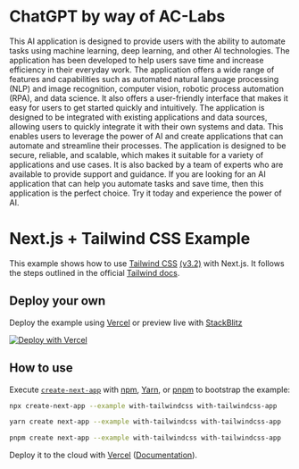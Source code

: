 # ChatGPT by way of AC-Labs

This AI application is designed to provide users with the ability to automate tasks using machine learning, deep learning, and other AI technologies. The application has been developed to help users save time and increase efficiency in their everyday work. The application offers a wide range of features and capabilities such as automated natural language processing (NLP) and image recognition, computer vision, robotic process automation (RPA), and data science. It also offers a user-friendly interface that makes it easy for users to get started quickly and intuitively. The application is designed to be integrated with existing applications and data sources, allowing users to quickly integrate it with their own systems and data. This enables users to leverage the power of AI and create applications that can automate and streamline their processes. The application is designed to be secure, reliable, and scalable, which makes it suitable for a variety of applications and use cases. It is also backed by a team of experts who are available to provide support and guidance. If you are looking for an AI application that can help you automate tasks and save time, then this application is the perfect choice. Try it today and experience the power of AI.



# Next.js + Tailwind CSS Example

This example shows how to use [Tailwind CSS](https://tailwindcss.com/) [(v3.2)](https://tailwindcss.com/blog/tailwindcss-v3-2) with Next.js. It follows the steps outlined in the official [Tailwind docs](https://tailwindcss.com/docs/guides/nextjs).

## Deploy your own

Deploy the example using [Vercel](https://vercel.com?utm_source=github&utm_medium=readme&utm_campaign=next-example) or preview live with [StackBlitz](https://stackblitz.com/github/vercel/next.js/tree/canary/examples/with-tailwindcss)

[![Deploy with Vercel](https://vercel.com/button)](https://vercel.com/new/git/external?repository-url=https://github.com/vercel/next.js/tree/canary/examples/with-tailwindcss&project-name=with-tailwindcss&repository-name=with-tailwindcss)

## How to use

Execute [`create-next-app`](https://github.com/vercel/next.js/tree/canary/packages/create-next-app) with [npm](https://docs.npmjs.com/cli/init), [Yarn](https://yarnpkg.com/lang/en/docs/cli/create/), or [pnpm](https://pnpm.io) to bootstrap the example:

```bash
npx create-next-app --example with-tailwindcss with-tailwindcss-app
```

```bash
yarn create next-app --example with-tailwindcss with-tailwindcss-app
```

```bash
pnpm create next-app --example with-tailwindcss with-tailwindcss-app
```

Deploy it to the cloud with [Vercel](https://vercel.com/new?utm_source=github&utm_medium=readme&utm_campaign=next-example) ([Documentation](https://nextjs.org/docs/deployment)).
